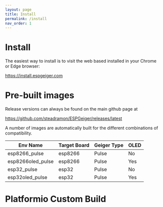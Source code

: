 ```yaml
---
layout: page
title: Install
permalink: /install
nav_order: 1
---
```


# Install

The easiest way to install is to visit the web based installed in your Chrome or Edge browser:

https://install.espgeiger.com

# Pre-built images

Release versions can always be found on the main github page at 

https://github.com/steadramon/ESPGeiger/releases/latest

A number of images are automatically built for the different combinations of compatibility.

| Env Name | Target Board | Geiger Type | OLED
|---|---|---|---|
esp8266_pulse | esp8266 | Pulse | No
esp8266oled_pulse | esp8266 | Pulse | Yes
esp32_pulse | esp32 | Pulse | No
esp32oled_pulse | esp32 | Pulse | Yes

# Platformio Custom Build

